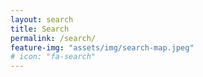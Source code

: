 ```yaml
---
layout: search
title: Search
permalink: /search/
feature-img: "assets/img/search-map.jpeg"
# icon: "fa-search"
---
```

